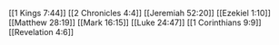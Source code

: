 [[1 Kings 7:44]]
[[2 Chronicles 4:4]]
[[Jeremiah 52:20]]
[[Ezekiel 1:10]]
[[Matthew 28:19]]
[[Mark 16:15]]
[[Luke 24:47]]
[[1 Corinthians 9:9]]
[[Revelation 4:6]]
